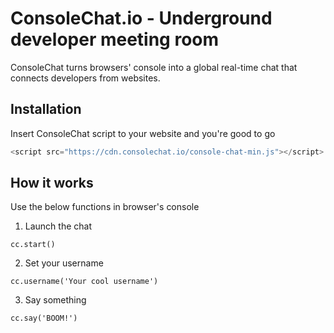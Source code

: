 # ConsoleChat.io - Underground developer meeting room

ConsoleChat turns browsers' console into a global real-time chat that connects developers from websites.

## Installation
Insert ConsoleChat script to your website and you're good to go

```javascript
<script src="https://cdn.consolechat.io/console-chat-min.js"></script>
```

## How it works
Use the below functions in browser's console

1. Launch the chat
```
cc.start()
```

2. Set your username
```
cc.username('Your cool username')
```

3. Say something
```
cc.say('BOOM!')
```



